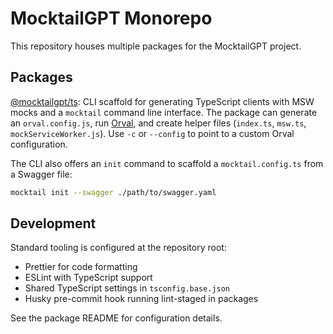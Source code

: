 # MocktailGPT Monorepo

This repository houses multiple packages for the MocktailGPT project.

## Packages

[@mocktailgpt/ts](packages/ts): CLI scaffold for generating TypeScript clients
  with MSW mocks and a `mocktail` command line interface. The package can
  generate an `orval.config.js`, run [Orval](https://orval.dev), and create
  helper files (`index.ts`, `msw.ts`, `mockServiceWorker.js`).
  Use `-c` or `--config` to point to a custom Orval configuration.

The CLI also offers an `init` command to scaffold a `mocktail.config.ts` from a
Swagger file:

```bash
mocktail init --swagger ./path/to/swagger.yaml
```

## Development

Standard tooling is configured at the repository root:

- Prettier for code formatting
- ESLint with TypeScript support
- Shared TypeScript settings in `tsconfig.base.json`
- Husky pre-commit hook running lint-staged in packages

See the package README for configuration details.
